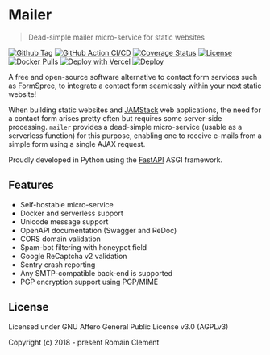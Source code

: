 # Mailer

> Dead-simple mailer micro-service for static websites

[![Github Tag](https://img.shields.io/github/tag/rclement/mailer.svg)](https://github.com/rclement/mailer/releases/latest)
[![GitHub Action CI/CD](https://github.com/rclement/mailer/workflows/Mailer%20CI/CD/badge.svg)](https://github.com/rclement/mailer/actions?query=workflow%3A%22Mailer+CI%2FCD%22)
[![Coverage Status](https://img.shields.io/codecov/c/github/rclement/mailer)](https://codecov.io/gh/rclement/mailer)
[![License](https://img.shields.io/github/license/rclement/mailer)](https://github.com/rmnclmnt/mailer/blob/master/LICENSE)
[![Docker Pulls](https://img.shields.io/docker/pulls/rmnclmnt/mailer.svg)](https://hub.docker.com/r/rmnclmnt/mailer)
[![Deploy with Vercel](https://vercel.com/button)](https://vercel.com/new/git/external?repository-url=https://github.com/rclement/mailer&env=SENDER_EMAIL,TO_EMAIL,TO_NAME,SMTP_HOST,SMTP_PORT,SMTP_TLS,SMTP_SSL,SMTP_USER,SMTP_PASSWORD&envDescription=Configuration&envLink=https://mailer.romain-clement.net/deployment/#configuration)
[![Deploy](https://www.herokucdn.com/deploy/button.svg)](https://heroku.com/deploy?template=https://github.com/rclement/mailer)

A free and open-source software alternative to contact form services such as FormSpree,
to integrate a contact form seamlessly within your next static website!

When building static websites and [JAMStack](https://jamstack.org/) web applications,
the need for a contact form arises pretty often but requires some server-side processing.
`mailer` provides a dead-simple micro-service (usable as a serverless function) for this purpose,
enabling one to receive e-mails from a simple form using a single AJAX request.

Proudly developed in Python using the [FastAPI](https://fastapi.tiangolo.com) ASGI framework.

## Features

- Self-hostable micro-service
- Docker and serverless support
- Unicode message support
- OpenAPI documentation (Swagger and ReDoc)
- CORS domain validation
- Spam-bot filtering with honeypot field
- Google ReCaptcha v2 validation
- Sentry crash reporting
- Any SMTP-compatible back-end is supported
- PGP encryption support using PGP/MIME

## License

Licensed under GNU Affero General Public License v3.0 (AGPLv3)

Copyright (c) 2018 - present  Romain Clement
